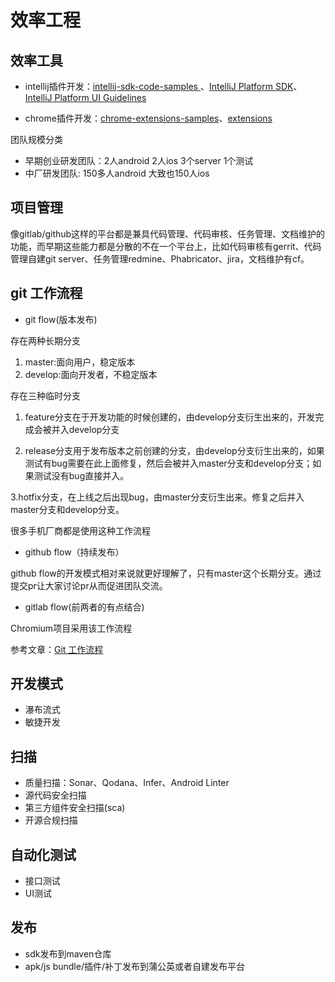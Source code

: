 #  效率工程

## 效率工具
- intellij插件开发：[intellij-sdk-code-samples
](https://github.com/JetBrains/intellij-sdk-code-samples)、[IntelliJ Platform SDK](https://plugins.jetbrains.com/docs/intellij/kotlin-ui-dsl.html#layout-structure)、[IntelliJ Platform UI Guidelines](https://jetbrains.design/intellij/)

- chrome插件开发：[chrome-extensions-samples](https://github.com/GoogleChrome/chrome-extensions-samples)、[extensions](https://developer.chrome.com/docs/extensions/mv3/)


团队规模分类
- 早期创业研发团队：2人android 2人ios 3个server  1个测试
- 中厂研发团队: 150多人android 大致也150人ios


## 项目管理

像gitlab/github这样的平台都是兼具代码管理、代码审核、任务管理、文档维护的功能，而早期这些能力都是分散的不在一个平台上，比如代码审核有gerrit、代码管理自建git server、任务管理redmine、Phabricator、jira，文档维护有cf。

## git 工作流程
- git flow(版本发布)

存在两种长期分支
1. master:面向用户，稳定版本
2. develop:面向开发者，不稳定版本

存在三种临时分支

1. feature分支在于开发功能的时候创建的，由develop分支衍生出来的，开发完成会被并入develop分支

2. release分支用于发布版本之前创建的分支，由develop分支衍生出来的，如果测试有bug需要在此上面修复，然后会被并入master分支和develop分支；如果测试没有bug直接并入。

3.hotfix分支，在上线之后出现bug，由master分支衍生出来。修复之后并入master分支和develop分支。

很多手机厂商都是使用这种工作流程

- github flow（持续发布）

github flow的开发模式相对来说就更好理解了，只有master这个长期分支。通过提交pr让大家讨论pr从而促进团队交流。

- gitlab flow(前两者的有点结合)

Chromium项目采用该工作流程

参考文章：[Git 工作流程](http://www.ruanyifeng.com/blog/2015/12/git-workflow.html)

## 开发模式

- 瀑布流式
- 敏捷开发

## 扫描
- 质量扫描：Sonar、Qodana、Infer、Android Linter
- 源代码安全扫描
- 第三方组件安全扫描(sca)
- 开源合规扫描
## 自动化测试
- 接口测试
- UI测试
## 发布
- sdk发布到maven仓库
- apk/js bundle/插件/补丁发布到蒲公英或者自建发布平台
